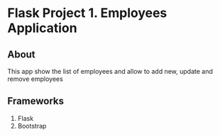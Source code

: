 # Flask Project 1. Employees Application

## About
This app show the list of employees and allow to add new, update and remove employees

## Frameworks
1. Flask
2. Bootstrap